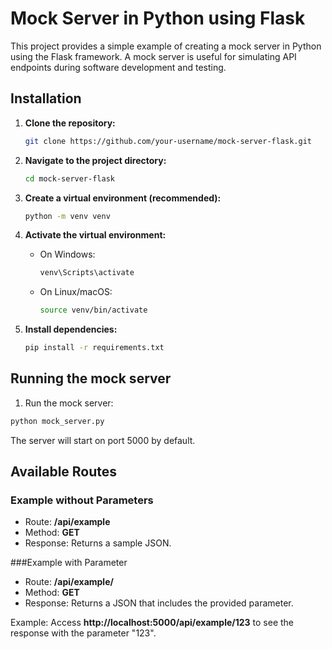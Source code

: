 # Mock Server in Python using Flask

This project provides a simple example of creating a mock server in Python using the Flask framework. A mock server is useful for simulating API endpoints during software development and testing.

## Installation

1. **Clone the repository:**

    ```bash
    git clone https://github.com/your-username/mock-server-flask.git
    ```

2. **Navigate to the project directory:**

    ```bash
    cd mock-server-flask
    ```

3. **Create a virtual environment (recommended):**

    ```bash
    python -m venv venv
    ```

4. **Activate the virtual environment:**

    - On Windows:

        ```bash
        venv\Scripts\activate
        ```

    - On Linux/macOS:

        ```bash
        source venv/bin/activate
        ```

5. **Install dependencies:**

    ```bash
    pip install -r requirements.txt
   ```
   
## Running the mock server

1. Run the mock server:
```bash
python mock_server.py
```
The server will start on port 5000 by default.

## Available Routes
### Example without Parameters
- Route: **/api/example**
- Method: **GET**
- Response: Returns a sample JSON.

###Example with Parameter
- Route: **/api/example/<parameter>**
- Method: **GET**
- Response: Returns a JSON that includes the provided parameter.

Example: Access **http://localhost:5000/api/example/123** to see the response with the parameter "123".